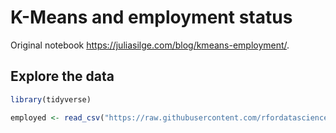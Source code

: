 K-Means and employment status
================

Original notebook <https://juliasilge.com/blog/kmeans-employment/>.

## Explore the data

``` r
library(tidyverse)

employed <- read_csv("https://raw.githubusercontent.com/rfordatascience/tidytuesday/master/data/2021/2021-02-23/employed.csv")
```
